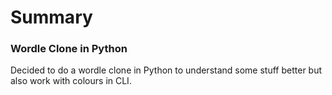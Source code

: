 # Summary
### Wordle Clone in Python
Decided to do a wordle clone in Python to understand some stuff better but also work with colours in CLI. 
